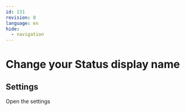 ```yaml
---
id: 131
revision: 0
language: en
hide:
  - navigation
---
```


# Change your Status display name

## Settings

Open the settings

